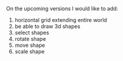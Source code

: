 On the upcoming versions I would like to add:
1. horizontal grid extending entire world
2. be able to draw 3d shapes
3. select shapes
4. rotate shape
5. move shape
6. scale shape